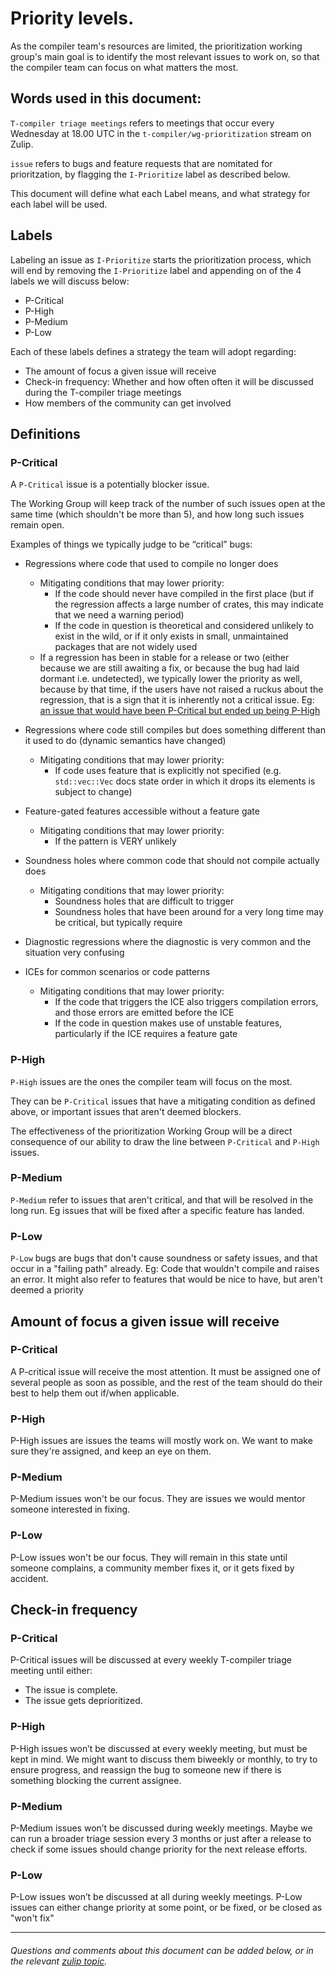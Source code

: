 # Priority levels.

As the compiler team's resources are limited, the prioritization working group's main goal is to identify the most relevant issues to work on, so that the compiler team can focus on what matters the most.

## Words used in this document:

`T-compiler triage meetings` refers to meetings that occur every Wednesday at 18.00 UTC in the `t-compiler/wg-prioritization` stream on Zulip.

`issue` refers to bugs and feature requests that are nomitated for prioritzation, by flagging the `I-Prioritize` label as described below.

This document will define what each Label means, and what strategy for each label will be used.

## Labels

Labeling an issue as `I-Prioritize` starts the prioritization process, which will end by removing the `I-Prioritize` label and appending on of the 4 labels we will discuss below:

- P-Critical
- P-High
- P-Medium
- P-Low

Each of these labels defines a strategy the team will adopt regarding:

- The amount of focus a given issue will receive
- Check-in frequency: Whether and how often often it will be discussed during the T-compiler triage meetings
- How members of the community can get involved

## Definitions

### P-Critical

A `P-Critical` issue is a potentially blocker issue.

The Working Group will keep track of the number of such issues open at the same time (which shouldn't be more than 5), and how long such issues remain open.

Examples of things we typically judge to be “critical” bugs:

- Regressions where code that used to compile no longer does

  - Mitigating conditions that may lower priority:
    - If the code should never have compiled in the first place (but if the regression affects a large number of crates, this may indicate that we need a warning period)
    - If the code in question is theoretical and considered unlikely to exist in the wild, or if it only exists in small, unmaintained packages that are not widely used
  - If a regression has been in stable for a release or two (either because we are still awaiting a fix, or because the bug had laid dormant i.e. undetected), we typically lower the priority as well, because by that time, if the users have not raised a ruckus about the regression, that is a sign that it is inherently not a critical issue. Eg: [an issue that would have been P-Critical but ended up being P-High](https://rust-lang.zulipchat.com/#narrow/stream/227806-t-compiler.2Fwg-prioritization/topic/pre-meeting.20triage.202020-04-09.20.2354818)

- Regressions where code still compiles but does something different than it used to do (dynamic semantics have changed)
  - Mitigating conditions that may lower priority:
    - If code uses feature that is explicitly not specified (e.g. `std::vec::Vec` docs state order in which it drops its elements is subject to change)
- Feature-gated features accessible without a feature gate
  - Mitigating conditions that may lower priority:
    - If the pattern is VERY unlikely
- Soundness holes where common code that should not compile actually does
  - Mitigating conditions that may lower priority:
    - Soundness holes that are difficult to trigger
    - Soundness holes that have been around for a very long time may be critical, but typically require
- Diagnostic regressions where the diagnostic is very common and the situation very confusing
- ICEs for common scenarios or code patterns
  - Mitigating conditions that may lower priority:
    - If the code that triggers the ICE also triggers compilation errors, and those errors are emitted before the ICE
    - If the code in question makes use of unstable features, particularly if the ICE requires a feature gate

### P-High

`P-High` issues are the ones the compiler team will focus on the most.

They can be `P-Critical` issues that have a mitigating condition as defined above, or important issues that aren't deemed blockers.

The effectiveness of the prioritization Working Group will be a direct consequence of our ability to draw the line between `P-Critical` and `P-High` issues.

### P-Medium

`P-Medium` refer to issues that aren't critical, and that will be resolved in the long run. Eg issues that will be fixed after a specific feature has landed.

### P-Low

`P-Low` bugs are bugs that don't cause soundness or safety issues, and that occur in a "failing path" already. Eg: Code that wouldn't compile and raises an error. It might also refer to features that would be nice to have, but aren't deemed a priority

## Amount of focus a given issue will receive

### P-Critical

A P-critical issue will receive the most attention. It must be assigned one of several people as soon as possible, and the rest of the team should do their best to help them out if/when applicable.

### P-High

P-High issues are issues the teams will mostly work on. We want to make sure they're assigned, and keep an eye on them.

### P-Medium

P-Medium issues won't be our focus. They are issues we would mentor someone interested in fixing.

### P-Low

P-Low issues won't be our focus. They will remain in this state until someone complains, a community member fixes it, or it gets fixed by accident.

## Check-in frequency

### P-Critical

P-Critical issues will be discussed at every weekly T-compiler triage meeting until either:

- The issue is complete.
- The issue gets deprioritized.

### P-High

P-High issues won’t be discussed at every weekly meeting, but must be kept in mind. We might want to discuss them biweekly or monthly, to try to ensure progress, and reassign the bug to someone new if there is something blocking the current assignee.

### P-Medium

P-Medium issues won’t be discussed during weekly meetings. Maybe we can run a broader triage session every 3 months or just after a release to check if some issues should change priority for the next release efforts.

### P-Low

P-Low issues won’t be discussed at all during weekly meetings. P-Low issues can either change priority at some point, or be fixed, or be closed as "won't fix"

---

###### Questions and comments about this document can be added below, or in the relevant [zulip topic](https://rust-lang.zulipchat.com/#narrow/stream/227806-t-compiler.2Fwg-prioritization/topic/What.20is.20the.20meaning.20of.20each.20priority.20level.3F).

######
